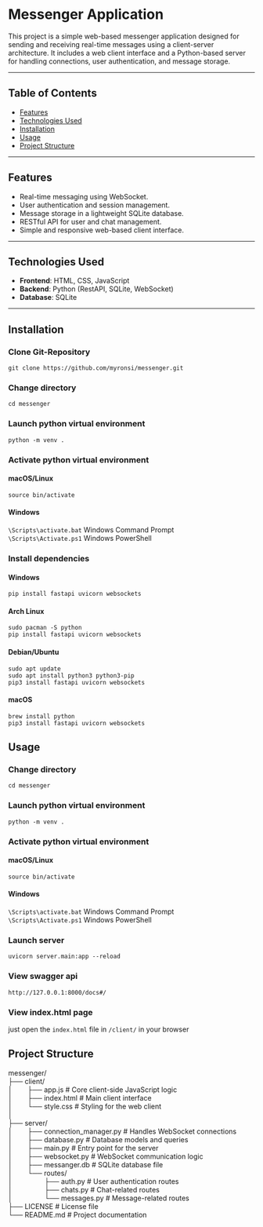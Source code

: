 # Messenger Application

This project is a simple web-based messenger application designed for sending and receiving real-time messages using a client-server architecture. It includes a web client interface and a Python-based server for handling connections, user authentication, and message storage.

---

## Table of Contents
- [Features](#features)
- [Technologies Used](#technologies-used)
- [Installation](#installation)
- [Usage](#usage)
- [Project Structure](#project-structure)

---

## Features
- Real-time messaging using WebSocket.
- User authentication and session management.
- Message storage in a lightweight SQLite database.
- RESTful API for user and chat management.
- Simple and responsive web-based client interface.

---

## Technologies Used
- **Frontend**: HTML, CSS, JavaScript
- **Backend**: Python (RestAPI, SQLite, WebSocket)
- **Database**: SQLite

---

## Installation

### Clone Git-Repository
`git clone https://github.com/myronsi/messenger.git`

### Change directory
`cd messenger`


### Launch python virtual environment
`python -m venv .`

### Activate python virtual environment
#### macOS/Linux
`source bin/activate`

#### Windows
`\Scripts\activate.bat`  Windows Command Prompt<br>
`\Scripts\Activate.ps1`  Windows PowerShell

### Install dependencies

#### Windows
`pip install fastapi uvicorn websockets`

#### Arch Linux
`sudo pacman -S python`<br>
`pip install fastapi uvicorn websockets`

#### Debian/Ubuntu
`sudo apt update`<br>
`sudo apt install python3 python3-pip`<br>
`pip3 install fastapi uvicorn websockets`

#### macOS
`brew install python`<br>
`pip3 install fastapi uvicorn websockets`

## Usage

### Change directory
`cd messenger`


### Launch python virtual environment
`python -m venv .`

### Activate python virtual environment
#### macOS/Linux
`source bin/activate`

#### Windows
`\Scripts\activate.bat`  Windows Command Prompt<br>
`\Scripts\Activate.ps1`  Windows PowerShell

### Launch server
`uvicorn server.main:app --reload`

### View swagger api
`http://127.0.0.1:8000/docs#/`

### View index.html page
just open the `index.html` file in `/client/` in your browser


## Project Structure
messenger/<br>
├── client/<br>
│⠀⠀⠀├── app.js             # Core client-side JavaScript logic<br>
│⠀⠀⠀├── index.html         # Main client interface<br>
│⠀⠀⠀└── style.css          # Styling for the web client<br>
│   <br>
├── server/<br>
│⠀⠀⠀├── connection_manager.py  # Handles WebSocket connections<br>
│⠀⠀⠀├── database.py            # Database models and queries<br>
│⠀⠀⠀├── main.py                # Entry point for the server<br>
│⠀⠀⠀├── websocket.py           # WebSocket communication logic<br>
│⠀⠀⠀├── messanger.db           # SQLite database file<br>
│⠀⠀⠀└── routes/<br>
│   ⠀⠀⠀⠀⠀⠀├── auth.py            # User authentication routes<br>
│   ⠀⠀⠀⠀⠀⠀├── chats.py           # Chat-related routes<br>
│   ⠀⠀⠀⠀⠀⠀└── messages.py        # Message-related routes<br>
├── LICENSE                 # License file<br>
└── README.md               # Project documentation<br>
 
